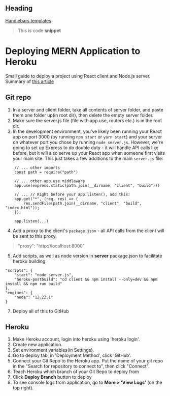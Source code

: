 ## Heading
[Handlebars templates](http://handlebarsjs.com/)
> This is code **snippet** 

# Deploying MERN Application to Heroku

Small guide to deploy a project using React client and Node.js server. Summary of [this article](https://coursework.vschool.io/deploying-mern-app-to-heroku/)

## Git repo
1. In a server and client folder, take all contents of server folder, and paste them one folder up(in root dir), then delete the empty server folder.
2. Make sure the server.js file (file with app.use, routers etc.) is in the root dir.
3. In the development environment, you've likely been running your React app on port 3000 (by running `npm start` or `yarn start`) and your server on whatever port you chose by running `node server.js`. However, we're going to set up Express to do double duty - it will handle API calls like before, but it will also serve up your React app when someone first visits your main site. This just takes a few additions to the main `server.js` file:
	
	
>
	    // ... other imports  
        const path = require("path")
        
        // ... other app.use middleware  		
        app.use(express.static(path.join(__dirname, "client", "build")))
        
        // ... // Right before your app.listen(), add this:  
        app.get("*", (req, res) => {
            res.sendFile(path.join(__dirname, "client", "build", "index.html")); 
        });
        
        app.listen(...)

4.  Add a proxy to the client's  `package.json` - all API calls from the client will be sent to this proxy.
> "proxy": "http://localhost:8000" 
5. Add scripts, as well as node version in **server** package.json to facilitate heroku building.
>
    "scripts": {
        "start": "node server.js",
        "heroku-postbuild": "cd client && npm install --only=dev && npm install && npm run build"
    },
    "engines": {
	    "node": "12.22.1"
    }

7. Deploy all of this to GitHub
## Heroku 

1. Make Heroku account, login into heroku using 'heroku login'.
2. Create new application.
3. Set environment variables(in Settings).
4. Go to deploy tab, in 'Deployment Method', click 'GitHub'. 
5. Connect your Git Repo to the Heroku app. Put the name of your git repo in the "Search for repository to connect to", then click "Connect".
6. Teach Heroku which branch of your Git Repo to deploy from
7. Click **Deploy Branch** button to deploy
8. To see console logs from application, go to **More > 'View Logs'** (on the top right).
